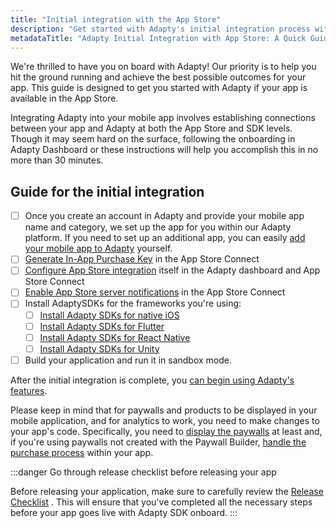 ```yaml
---
title: "Initial integration with the App Store"
description: "Get started with Adapty's initial integration process with the App Store, ensuring seamless connectivity and enabling access to Adapty's powerful features for optimizing user engagement. Explore step-by-step instructions for integrating your mobile app with Adapty and start leveraging its capabilities today"
metadataTitle: "Adapty Initial Integration with App Store: A Quick Guide"
---
```


We're thrilled to have you on board with Adapty! Our priority is to help you hit the ground running and achieve the best possible outcomes for your app. This guide is designed to get you started with Adapty if your app is available in the App Store.

Integrating Adapty into your mobile app involves establishing connections between your app and Adapty at both the App Store and SDK levels. Though it may seem hard on the surface, following the onboarding in Adapty Dashboard or these instructions will help you accomplish this in no more than 30 minutes.

## Guide for the initial integration

- [ ] Once you create an account in Adapty and provide your mobile app name and category, we set up the app for you within our Adapty platform. If you need to set up an additional app, you can easily [add your mobile app to Adapty](register-your-mobile-application-in-adapty) yourself.
- [ ] [Generate In-App Purchase Key](generate-in-app-purchase-key) in the App Store Connect
- [ ] [Configure App Store integration](app-store-connection-configuration) itself in the Adapty dashboard and App Store Connect
- [ ] [Enable App Store server notifications](enable-app-store-server-notifications)  in the App Store Connect
- [ ] Install AdaptySDKs for the frameworks you're using: 
  - [ ] [Install Adapty SDKs for native iOS](sdk-installation-ios)
  - [ ] [Install Adapty SDKs for Flutter](sdk-installation-flutter)
  - [ ] [Install Adapty SDKs for React Native](sdk-installation-reactnative)
  - [ ] [Install Adapty SDKs for Unity](sdk-installation-unity)
- [ ] Build your application and run it in sandbox mode.

After the initial integration is complete, you [can begin using Adapty's features](paywalls-products-and-placements). 

Please keep in mind that for paywalls and products to be displayed in your mobile application, and for analytics to work, you need to make changes to your app's code. Specifically, you need to [display the paywalls](display-pb-paywalls) at least and, if you're using paywalls not created with the Paywall Builder, [handle the purchase process](making-purchases) within your app.

:::danger
Go through release checklist before releasing your app

Before releasing your application, make sure to carefully review the [Release Checklist](release-checklist) . This will ensure that you've completed all the necessary steps  before your app goes live with Adapty SDK onboard.
:::